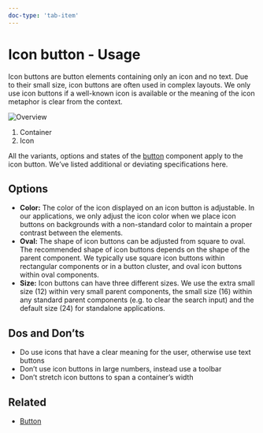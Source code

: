 ```yaml
---
doc-type: 'tab-item'
---
```

# Icon button - Usage

Icon buttons are button elements containing only an icon and no text. Due to their small size, icon buttons are often used in complex layouts. We only use icon buttons if a well-known icon is available or the meaning of the icon metaphor is clear from the context.

![Overview](https://www.figma.com/design/wEptRgAezDU1z80Cn3eZ0o/iX-Pattern-Illustrations?type=design&node-id=1477-1714&mode=design&t=97WS5dUS2rk3MCp2-1)

1. Container
2. Icon

All the variants, options and states of the [button](../button) component apply to the icon button. We’ve listed additional or deviating specifications here.

## Options

- **Color:** The color of the icon displayed on an icon button is adjustable. In our applications, we only adjust the icon color when we place icon buttons on backgrounds with a non-standard color to maintain a proper contrast between the elements.
- **Oval:** The shape of icon buttons can be adjusted from square to oval. The recommended shape of icon buttons depends on the shape of the parent component. We typically use square icon buttons within rectangular components or in a button cluster, and oval icon buttons within oval components.
- **Size:** Icon buttons can have three different sizes. We use the extra small size (12) within very small parent components, the small size (16) within any standard parent components (e.g. to clear the search input) and the default size (24) for standalone applications.

## Dos and Don’ts

- Do use icons that have a clear meaning for the user, otherwise use text buttons
- Don’t use icon buttons in large numbers, instead use a toolbar
- Don’t stretch icon buttons to span a container’s width

## Related

- [Button](../button)
<!-- - [Toolbar](...) -->
